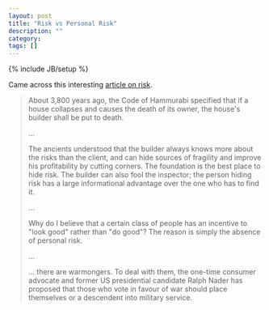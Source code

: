 ```yaml
---
layout: post
title: "Risk vs Personal Risk"
description: ""
category: 
tags: []
---
```

{% include JB/setup %}

Came across this interesting [article on
risk](http://www.livemint.com/Opinion/7wi2s1Ddp2TsfDEAIQyjLL/The-age-of-black-swans.html).

> About 3,800 years ago, the Code of Hammurabi specified that if a house
> collapses and causes the death of its owner, the house's builder shall be
> put to death.
>
> ...
>
> The ancients understood that the builder always knows more about the risks
> than the client, and can hide sources of fragility and improve his
> profitability by cutting corners. The foundation is the best place to hide
> risk. The builder can also fool the inspector; the person hiding risk has a
> large informational advantage over the one who has to find it.
>
> ...
>
> Why do I believe that a certain class of people has an incentive to "look
> good" rather than "do good"? The reason is simply the absence of
> personal risk.
>
> ...
>
> ... there are warmongers. To deal with them, the one-time consumer advocate
> and former US presidential candidate Ralph Nader has proposed that those who
> vote in favour of war should place themselves or a descendent into military
> service.

